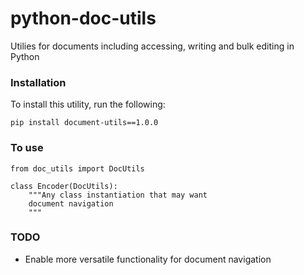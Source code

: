 # python-doc-utils
Utilies for documents including accessing, writing and bulk editing in Python

### Installation 

To install this utility, run the following: 

```
pip install document-utils==1.0.0
```

### To use

```{python}
from doc_utils import DocUtils

class Encoder(DocUtils):
    """Any class instantiation that may want
    document navigation
    """
```

### TODO

- Enable more versatile functionality for document navigation
